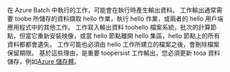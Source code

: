 在 Azure Batch 中執行的工作，可能會在執行時產生輸出資料。 工作輸出通常需要 toobe 所儲存的資料擷取 hello 作業，執行 hello 作業，或兩者的 hello 用戶端應用程式中的其他工作。 工作寫入輸出資料 toohello 檔案系統，批次的計算節點，但當它重新安裝映像，或當 hello 節點離開 hello 集區，hello 節點上的所有資料都都會遺失。 工作可能也必須由 hello 工作所建立的檔案之後，會刪除檔案保留期限。 基於這些理由，是重要 toopersist 工作輸出，您必須更新 tooa 資料儲存，例如[Azure 儲存體](https://docs.microsoft.com/azure/storage/)。
